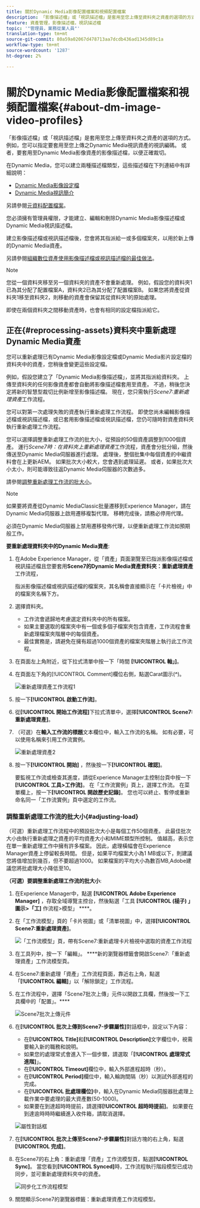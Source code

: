 ```yaml
---
title: 關於Dynamic Media影像配置檔案和視頻配置檔案
description: 「影像描述檔」或「視訊描述檔」是套用至您上傳至資料夾之資產的選項的方式。 例如，您可以指定要套用至您上傳之Dynamic Media視訊資產的視訊編碼。 或者，要套用至Dynamic Media影像資產的影像描述檔，以便正確裁切。
feature: 資產管理，影像描述檔，視訊描述檔
topic: '"管理員，業務從業人員"'
translation-type: tm+mt
source-git-commit: 80a59a02067d478713aa7dcdb436ad1345d89c1a
workflow-type: tm+mt
source-wordcount: '1287'
ht-degree: 2%

---
```



# 關於Dynamic Media影像配置檔案和視頻配置檔案{#about-dm-image-video-profiles}

「影像描述檔」或「視訊描述檔」是套用至您上傳至資料夾之資產的選項的方式。 例如，您可以指定要套用至您上傳之Dynamic Media視訊資產的視訊編碼。 或者，要套用至Dynamic Media影像資產的影像描述檔，以便正確裁切。

在Dynamic Media，您可以建立兩種描述檔類型，這些描述檔在下列連結中有詳細說明：

* [Dynamic Media影像設定檔](/help/assets/dynamic-media/image-profiles.md)
* [Dynamic Media視訊簡介](/help/assets/dynamic-media/video-profiles.md)

另請參閱[元資料配置檔案](/help/assets/metadata-profiles.md)。

您必須擁有管理員權限，才能建立、編輯和刪除Dynamic Media影像描述檔或Dynamic Media視訊描述檔。

建立影像描述檔或視訊描述檔後，您會將其指派給一或多個檔案夾，以用於新上傳的Dynamic Media資產。

另請參閱[組織數位資產使用影像描述檔或視訊描述檔的最佳做法](/help/assets/dynamic-media/best-practices-for-file-management.md)。

>[!NOTE]
>
>您從一個資料夾移至另一個資料夾的資產不會重新處理。 例如，假設您的資料夾1已為其分配了配置檔案A，資料夾2已為其分配了配置檔案B。 如果您將資產從資料夾1移至資料夾2，則移動的資產會保留其從資料夾1的原始處理。
>
>即使在兩個資料夾之間移動資產時，也會有相同的設定檔指派給它。

## 正在{#reprocessing-assets}資料夾中重新處理Dynamic Media資產

您可以重新處理已有Dynamic Media影像設定檔或Dynamic Media影片設定檔的資料夾中的資產，您稍後會變更這些設定檔。

例如，假設您建立了「Dynamic Media影像描述檔」，並將其指派給資料夾。 上傳至資料夾的任何影像資產都會自動將影像描述檔套用至資產。 不過，稍後您決定將新的智慧型裁切比例新增至影像描述檔。 現在，您只需執行&#x200B;*Scene7:重新處理資產*&#x200B;工作流程。

您可以對第一次處理失敗的資產執行重新處理工作流程。 即使您尚未編輯影像描述檔或視訊描述檔，或已套用影像描述檔或視訊描述檔，您仍可隨時對資產資料夾執行重新處理工作流程。

您可以選擇調整重新處理工作流的批大小，從預設的50個資產調整到1000個資產。 運行&#x200B;_Scene7時：在資料夾上重新處理資產_&#x200B;工作流程，資產會分批分組，然後傳送至Dynamic Media伺服器進行處理。 處理後，整個批集中每個資產的中繼資料會在上更新AEM。 如果批次大小較大，您會遇到處理延遲。 或者，如果批次大小太小，則可能導致往返Dynamic Media伺服器的次數過多。

請參閱[調整重新處理工作流的批大小](#adjusting-load)。

>[!NOTE]
>
>如果要將資產從Dynamic MediaClassic批量遷移到Experience Manager，請在Dynamic Media伺服器上啟用遷移複製代理。 移轉完成後，請務必停用代理。
>
>必須在Dynamic Media伺服器上禁用遷移發佈代理，以便重新處理工作流如預期般工作。

<!-- LEAVE IN PLACE, MAY BE USED IN THE FUTURE

Batch size is the number of assets that are amalgamated into a single IPS (Dynamic Media’s Image Production System) job. When you run the Scene7: Reprocess Assets workflow, the job is triggered on IPS. The number of IPS jobs that are triggered is based on the total number of assets in the folder, divided by the batch size. For example, suppose you had a folder with 150 assets and a batch size of 50. In this case, three IPS jobs are triggered. The assets are updated when the entire batch size (50 in our example) is processed in IPS. The job then moves onto the next IPS job and so on until complete. If you increase the batch size, you may notice a longer delay with assets getting updated. 

-->

**要重新處理資料夾中的Dynamic Media資產**:
1. 在Adobe Experience Manager，從「資產」頁面瀏覽至已指派影像描述檔或視訊描述檔且您要套用&#x200B;**Scene7的Dynamic Media資產資料夾：重新處理資產**&#x200B;工作流程，

   指派影像描述檔或視訊描述檔的檔案夾，其名稱會直接顯示在「卡片檢視」中的檔案夾名稱下方。

1. 選擇資料夾。

   * 工作流會遞歸地考慮選定資料夾中的所有檔案。
   * 如果主要選取的檔案夾中有一個或多個子檔案夾包含資產，工作流程會重新處理檔案夾階層中的每個資產。
   * 最佳實務是，請避免在擁有超過1000個資產的檔案夾階層上執行此工作流程。

1. 在頁面左上角附近，從下拉式清單中按一下「時間 **[!UICONTROL 軸」]**。
1. 在頁面左下角的[!UICONTROL Comment]欄位右側，點選Carat圖示(**^**)。

   ![重新處理資產工作流程1](/help/assets/dynamic-media/assets/reprocess-assets1.png)

1. 按一下&#x200B;**[!UICONTROL 啟動工作流]**。
1. 從&#x200B;**[!UICONTROL 開始工作流程]**&#x200B;下拉式清單中，選擇&#x200B;**[!UICONTROL Scene7:重新處理資產]**。
1. （可選）在&#x200B;**輸入工作流的標題**&#x200B;文本欄位中，輸入工作流的名稱。 如有必要，可以使用名稱來引用工作流實例。

   ![重新處理資產2](/help/assets/dynamic-media/assets/reprocess-assets2.png)

1. 按一下&#x200B;**[!UICONTROL 開始]** ，然後按一下&#x200B;**[!UICONTROL 確認]**。

   要監視工作流或檢查其進度，請從Experience Manager主控制台頁中按一下&#x200B;**[!UICONTROL 工具>工作流]**。 在「工作流實例」頁上，選擇工作流。 在菜單欄上，按一下&#x200B;**[!UICONTROL 開啟歷史記錄]**。 您也可以終止、暫停或重新命名同一「工作流實例」頁中選定的工作流。

### 調整重新處理工作流的批大小{#adjusting-load}

（可選）重新處理工作流程中的預設批次大小是每個工作50個資產。 此最佳批次大小由執行重新處理之資產的平均資產大小和MIME類型所控制。 值越高，表示您在單一重新處理工作中擁有許多檔案。 因此，處理橫幅會在Experience Manager資產上停留較長時間。 但是，如果平均檔案大小為1 MB或以下，則建議您將值增加到幾百，但不要超過1000。 如果檔案的平均大小為數百MB,Adobe建議您將批處理大小降低至10。

**（可選）要調整重新處理工作流的批大小**:

1. 在Experience Manager中，點選 **[!UICONTROL Adobe Experience Manager]** ，存取全域導覽主控台，然後點選「工具 **[!UICONTROL (槌子) 」圖示>「工]** 作流程>模型」 ****。
1. 在「工作流模型」頁的「卡片視圖」或「清單視圖」中，選擇&#x200B;**[!UICONTROL Scene7:重新處理資產]**。

   ![「工作流模型」頁，帶有Scene7:重新處理卡片檢視中選取的資產工作流程](/help/assets/dynamic-media/assets/reprocess-assets7.png)

1. 在工具列中，按一下「編輯」。 ****&#x200B;新的瀏覽器標籤會開啟Scene7:「重新處理資產」工作流模型頁。
1. 在Scene7:重新處理「資產」工作流程頁面，靠近右上角，點選「**[!UICONTROL 編輯]**」以「解除鎖定」工作流程。
1. 在工作流程中，選擇「Scene7批次上傳」元件以開啟工具欄，然後按一下工具欄中的「配置」。****

   ![Scene7批次上傳元件](/help/assets/dynamic-media/assets/reprocess-assets8.png)

1. 在&#x200B;**[!UICONTROL 批次上傳到Scene7-步驟屬性]**&#x200B;對話框中，設定以下內容：
   * 在&#x200B;**[!UICONTROL Title]**&#x200B;和&#x200B;**[!UICONTROL Description]**&#x200B;文字欄位中，視需要輸入新的職務和說明。
   * 如果您的處理常式會進入下一個步驟，請選取「**[!UICONTROL 處理常式進階]**」。
   * 在&#x200B;**[!UICONTROL Timeout]**&#x200B;欄位中，輸入外部進程超時（秒）。
   * 在&#x200B;**[!UICONTROL Period]**&#x200B;欄位中，輸入輪詢間隔（秒）以測試外部進程的完成。
   * 在&#x200B;**[!UICONTROL 批處理欄位]**&#x200B;中，輸入在Dynamic Media伺服器批處理上載作業中要處理的最大資產數(50-1000)。
   * 如果要在到達超時時提前，請選擇&#x200B;**[!UICONTROL 超時時提前]**。 如果要在到達逾時時時繼續進入收件箱，請取消選擇。

   ![屬性對話框](/help/assets/dynamic-media/assets/reprocess-assets3.png)

1. 在&#x200B;**[!UICONTROL 批次上傳至Scene7-步驟屬性]**&#x200B;對話方塊的右上角，點選&#x200B;**[!UICONTROL 完成]**。

1. 在Scene7的右上角：重新處理「資產」工作流模型頁，點選&#x200B;**[!UICONTROL Sync]**。 當您看到&#x200B;**[!UICONTROL Synced]**&#x200B;時，工作流程執行階段模型已成功同步，並可重新處理資料夾中的資產。

   ![同步化工作流程模型](/help/assets/dynamic-media/assets/reprocess-assets1.png)

1. 關閉顯示Scene7的瀏覽器標籤：重新處理資產工作流程模型。

<!-- MAY BE NEEDED IN THE FUTURE

1. Return to the browser tab that has the open Workflow Models page, then press **Esc** to exit the selection.
1. In the upper-left corner of the page, tap **[!UICONTROL Adobe Experience Manager]** to access the global navigation console, then tap the **[!UICONTROL Tools]** (hammer) icon > **[!UICONTROL General > CRXDE Lite]**.
1. In the folder tree on the left side of the CRXDE Lite page, navigate to the following location:

   `/conf/global/settings/workflow/models/scene7_reprocess_assets/jcr:content/flow/reprocess/metaData`

   ![CRXDE Lite](/help/security/assets/workflow-models9.png)

1. On the right side of the CRXDE Lite page, in the lower portion, enter the following name, type, and value in its respective field:
    * **[!UICONTROL Name]**: `reprocess-batch-size`
    * **[!UICONTROL Type]**: `Long`
    * **[!UICONTROL Value]**: enter a default value (50-1000) for the batch size
1. In the lower-right corner, tap **[!UICONTROL Add]**. The new property appears as the following:

    ![Saving the new property](/help/security/assets/workflow-models10.png)

1. On the menu bar of the CRXDE Lite page, tap **[!UICONTROL Save All]**.
1. In the upper-left corner of the page, tap **[!UICONTROL CRXDE Lite]** to return to the main Experience Manager console
1. Repeat steps 1-7 to re-synchronize the new batch size to the Scene7: Reprocess Assets workflow model.

-->
